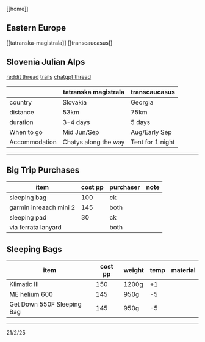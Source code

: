 [[home]]

## Eastern Europe

[[tatranska-magistrala]]
[[transcaucasus]]

## Slovenia Julian Alps

[reddit thread](https://www.reddit.com/r/Slovenia/comments/11zintj/comment/jdddfme/?utm_source=share&utm_medium=web3x&utm_name=web3xcss&utm_term=1&utm_content=share_button)
[trails](https://mapzs.pzs.si/home/trails)
[chatgpt thread](https://chatgpt.com/share/67b852ab-ac28-8007-94f6-0fb0cc90b3f7)

|               | tatranska magistrala | transcaucasus    |
| ------------- | -------------------- | ---------------- |
| country       | Slovakia             | Georgia          |
| distance      | 53km                 | 75km             |
| duration      | 3-4 days             | 5 days           |
| When to go    | Mid Jun/Sep          | Aug/Early Sep    |
| Accommodation | Chatys along the way | Tent for 1 night |

---

## Big Trip Purchases

| item                   | cost pp | purchaser | note |
| ---------------------- | ------- | --------- | ---- |
| sleeping bag           | 100     | ck        |      |
| garmin inreaach mini 2 | 145     | both      |      |
| sleeping pad           | 30      | ck        |      |
| via ferrata lanyard    |         | both      |      |

## Sleeping Bags

| item                       | cost pp | weight | temp | material |
| -------------------------- | ------- | ------ | ---- | -------- |
| Klimatic III               | 150     | 1200g  | +1   |          |
| ME helium 600              | 145     | 950g   | -5   |          |
| Get Down 550F Sleeping Bag | 145     | 950g   | -5   |          |

---

21/2/25
